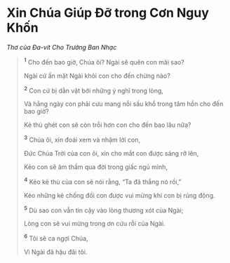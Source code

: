 # Xin Chúa Giúp Ðỡ trong Cơn Nguy Khốn

_Thơ của Ða-vít Cho Trưởng Ban Nhạc_

> <sup><b>1</b></sup> Cho đến bao giờ, Chúa ôi? Ngài sẽ quên con mãi sao?
>
> Ngài cứ ẩn mặt Ngài khỏi con cho đến chừng nào?
>
> <sup><b>2</b></sup> Con cứ bị dằn vặt bởi những ý nghĩ trong lòng,
>
> Và hằng ngày con phải cưu mang nỗi sầu khổ trong tâm hồn cho đến bao giờ?
>
> Kẻ thù ghét con sẽ còn trỗi hơn con cho đến bao lâu nữa?
>
> <sup><b>3</b></sup> Chúa ôi, xin đoái xem và nhậm lời con,
>
> Ðức Chúa Trời của con ôi, xin cho mắt con được sáng rỡ lên,
>
> Kẻo con sẽ âm thầm qua đời trong giấc ngủ mình,
>
> <sup><b>4</b></sup> Kẻo kẻ thù của con sẽ nói rằng, “Ta đã thắng nó rồi,”
>
> Kẻo những kẻ chống đối con được vui mừng khi con bị rúng động.
>
> <sup><b>5</b></sup> Dù sao con vẫn tin cậy vào lòng thương xót của Ngài;
>
> Lòng con sẽ vui mừng trong ơn cứu rỗi của Ngài.
>
> <sup><b>6</b></sup> Tôi sẽ ca ngợi Chúa,
>
> Vì Ngài đã hậu đãi tôi.
